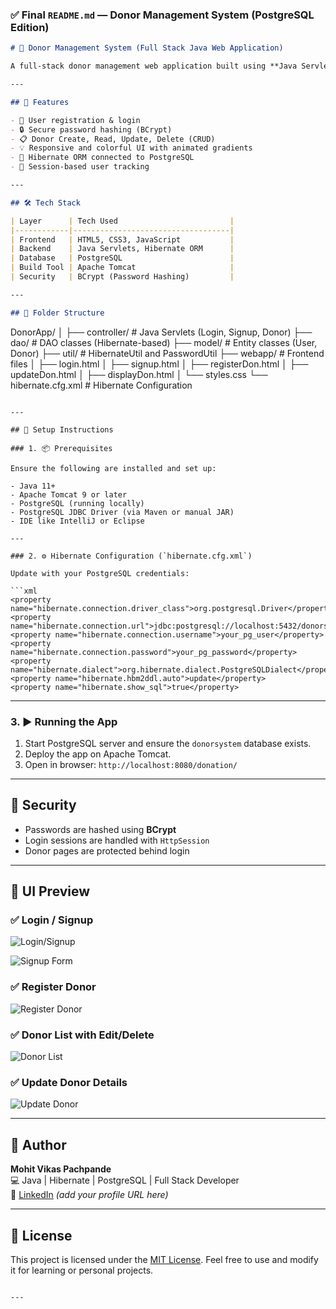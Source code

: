 
### ✅ Final `README.md` — Donor Management System (PostgreSQL Edition)

```markdown
# 🎁 Donor Management System (Full Stack Java Web Application)

A full-stack donor management web application built using **Java Servlets**, **HTML/CSS/JS**, **Hibernate ORM**, and **PostgreSQL**. It supports user registration, login, and full CRUD operations for managing donor data, all within a secure, responsive UI.

---

## 🚀 Features

- 👤 User registration & login
- 🔒 Secure password hashing (BCrypt)
- 📋 Donor Create, Read, Update, Delete (CRUD)
- 💡 Responsive and colorful UI with animated gradients
- 💾 Hibernate ORM connected to PostgreSQL
- 🧠 Session-based user tracking

---

## 🛠️ Tech Stack

| Layer      | Tech Used                         |
|------------|-----------------------------------|
| Frontend   | HTML5, CSS3, JavaScript           |
| Backend    | Java Servlets, Hibernate ORM      |
| Database   | PostgreSQL                        |
| Build Tool | Apache Tomcat                     |
| Security   | BCrypt (Password Hashing)         |

---

## 📁 Folder Structure

```
DonorApp/
│
├── controller/           # Java Servlets (Login, Signup, Donor)
├── dao/                  # DAO classes (Hibernate-based)
├── model/                # Entity classes (User, Donor)
├── util/                 # HibernateUtil and PasswordUtil
├── webapp/               # Frontend files
│   ├── login.html
│   ├── signup.html
│   ├── registerDon.html
│   ├── updateDon.html
│   ├── displayDon.html
│   └── styles.css
└── hibernate.cfg.xml     # Hibernate Configuration
```

---

## 🔧 Setup Instructions

### 1. 📦 Prerequisites

Ensure the following are installed and set up:

- Java 11+
- Apache Tomcat 9 or later
- PostgreSQL (running locally)
- PostgreSQL JDBC Driver (via Maven or manual JAR)
- IDE like IntelliJ or Eclipse

---

### 2. ⚙️ Hibernate Configuration (`hibernate.cfg.xml`)

Update with your PostgreSQL credentials:

```xml
<property name="hibernate.connection.driver_class">org.postgresql.Driver</property>
<property name="hibernate.connection.url">jdbc:postgresql://localhost:5432/donorsystem</property>
<property name="hibernate.connection.username">your_pg_user</property>
<property name="hibernate.connection.password">your_pg_password</property>
<property name="hibernate.dialect">org.hibernate.dialect.PostgreSQLDialect</property>
<property name="hibernate.hbm2ddl.auto">update</property>
<property name="hibernate.show_sql">true</property>
```

---

### 3. ▶️ Running the App

1. Start PostgreSQL server and ensure the `donorsystem` database exists.
2. Deploy the app on Apache Tomcat.
3. Open in browser: `http://localhost:8080/donation/`

---

## 🔐 Security

- Passwords are hashed using **BCrypt**
- Login sessions are handled with `HttpSession`
- Donor pages are protected behind login

---

## 📸 UI Preview

### ✅ Login / Signup
![Login/Signup](https://github.com/user-attachments/assets/cf1943aa-ab4a-46eb-a8d0-a5a01d5fd4f2)

![Signup Form](https://github.com/user-attachments/assets/8eb82ed9-881d-4b45-9637-024853391903)

### ✅ Register Donor
![Register Donor](https://github.com/user-attachments/assets/66d9ae50-9de1-45a0-9a66-3169dafc79b7)

### ✅ Donor List with Edit/Delete
![Donor List](https://github.com/user-attachments/assets/1a54338f-fe99-45b9-a83e-ff18661d2e2c)

### ✅ Update Donor Details
![Update Donor](https://github.com/user-attachments/assets/e4320eff-4405-45c7-bd52-c4f394a6fdf6)

---

## 🙌 Author

**Mohit Vikas Pachpande**  
💻 Java | Hibernate | PostgreSQL | Full Stack Developer  
🔗 [LinkedIn](https://linkedin.com) *(add your profile URL here)*

---

## 📃 License

This project is licensed under the [MIT License](LICENSE). Feel free to use and modify it for learning or personal projects.
```

---

